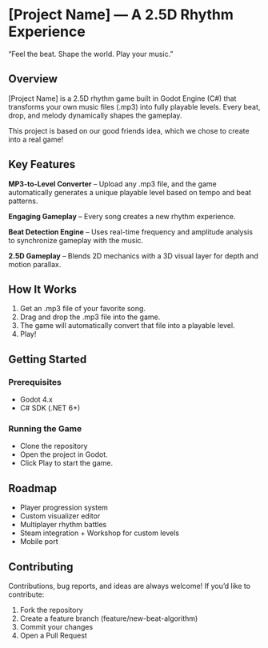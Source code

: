 # [Project Name] — A 2.5D Rhythm Experience

“Feel the beat. Shape the world. Play your music.”

## Overview

[Project Name] is a 2.5D rhythm game built in Godot Engine (C#) that transforms your own music files (.mp3) into fully playable levels.
Every beat, drop, and melody dynamically shapes the gameplay.

This project is based on our good friends idea, which we chose to create into a real game!

## Key Features

**MP3-to-Level Converter** – Upload any .mp3 file, and the game automatically generates a unique playable level based on tempo and beat patterns.

**Engaging Gameplay** – Every song creates a new rhythm experience.

**Beat Detection Engine** – Uses real-time frequency and amplitude analysis to synchronize gameplay with the music.

**2.5D Gameplay** – Blends 2D mechanics with a 3D visual layer for depth and motion parallax.

## How It Works

1. Get an .mp3 file of your favorite song.
2. Drag and drop the .mp3 file into the game.
3. The game will automatically convert that file into a playable level.
5. Play!

## Getting Started
### Prerequisites
- Godot 4.x
- C# SDK (.NET 6+)

### Running the Game
- Clone the repository
- Open the project in Godot.
- Click Play to start the game.

## Roadmap
- Player progression system
- Custom visualizer editor
- Multiplayer rhythm battles
- Steam integration + Workshop for custom levels
- Mobile port

## Contributing
Contributions, bug reports, and ideas are always welcome!
If you’d like to contribute:
1. Fork the repository
2. Create a feature branch (feature/new-beat-algorithm)
3. Commit your changes
4. Open a Pull Request
